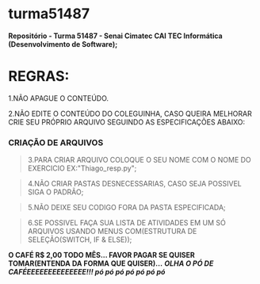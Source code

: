 # turma51487
**Repositório - Turma 51487 - Senai Cimatec CAI TEC Informática (Desenvolvimento de Software);**

# REGRAS:
1.NÃO APAGUE O CONTEÚDO.

2.NÃO EDITE O CONTEÚDO DO COLEGUINHA, CASO QUEIRA MELHORAR CRIE SEU PRÓPRIO ARQUIVO SEGUINDO AS ESPECIFICAÇÕES ABAIXO:

### CRIAÇÃO DE ARQUIVOS
> 3.PARA CRIAR ARQUIVO COLOQUE O SEU NOME COM O NOME DO EXERCICIO EX:"Thiago_resp.py";

> 4.NÃO CRIAR PASTAS DESNECESSARIAS, CASO SEJA POSSIVEL SIGA O PADRÃO;

> 5.NÃO DEIXE SEU CODIGO FORA DA PASTA ESPECIFICADA;

> 6.SE POSSIVEL FAÇA SUA LISTA DE ATIVIDADES EM UM SÓ ARQUIVOS USANDO MENUS COM(ESTRUTURA DE SELEÇÃO(SWITCH, IF & ELSE));



**O CAFÉ R$ 2,00 TODO MÊS... FAVOR PAGAR SE QUISER TOMAR(ENTENDA DA FORMA QUE QUISER)...**
***OLHA O PÓ DE CAFÉEEEEEEEEEEEEEE!!! pó pó pó pó pó pó pó***

